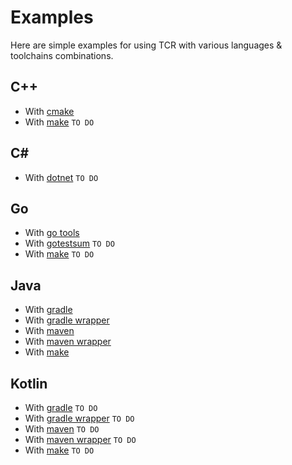 # Examples

Here are simple examples for using TCR with various languages & toolchains combinations.

## C++

- With [cmake](cpp-cmake/README.md)
- With [make]() `TO DO`

## C#

- With [dotnet]() `TO DO`

## Go

- With [go tools](go-go-tools/README.md)
- With [gotestsum]() `TO DO`
- With [make]() `TO DO`

## Java

- With [gradle](java-gradle/README.md)
- With [gradle wrapper](java-gradle-wrapper/README.md)
- With [maven](java-maven/README.md)
- With [maven wrapper](java-maven-wrapper/README.md)
- With [make](java-make/README.md)

## Kotlin

- With [gradle]() `TO DO`
- With [gradle wrapper]() `TO DO`
- With [maven]() `TO DO`
- With [maven wrapper]() `TO DO`
- With [make]() `TO DO`
